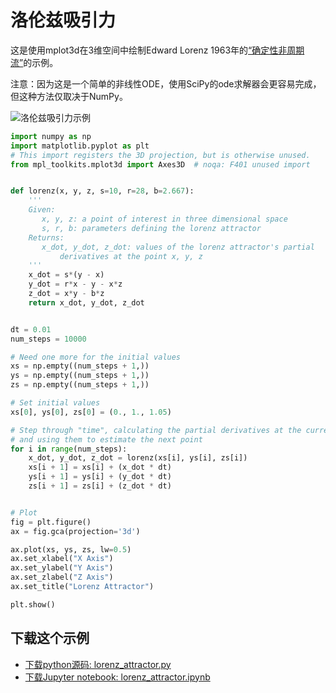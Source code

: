 # 洛伦兹吸引力

这是使用mplot3d在3维空间中绘制Edward Lorenz 1963年的[“确定性非周期流”](http://journals.ametsoc.org/doi/abs/10.1175/1520-0469%281963%29020%3C0130%3ADNF%3E2.0.CO%3B2)的示例。

注意：因为这是一个简单的非线性ODE，使用SciPy的ode求解器会更容易完成，但这种方法仅取决于NumPy。

![洛伦兹吸引力示例](https://matplotlib.org/_images/sphx_glr_lorenz_attractor_001.png)

```python
import numpy as np
import matplotlib.pyplot as plt
# This import registers the 3D projection, but is otherwise unused.
from mpl_toolkits.mplot3d import Axes3D  # noqa: F401 unused import


def lorenz(x, y, z, s=10, r=28, b=2.667):
    '''
    Given:
       x, y, z: a point of interest in three dimensional space
       s, r, b: parameters defining the lorenz attractor
    Returns:
       x_dot, y_dot, z_dot: values of the lorenz attractor's partial
           derivatives at the point x, y, z
    '''
    x_dot = s*(y - x)
    y_dot = r*x - y - x*z
    z_dot = x*y - b*z
    return x_dot, y_dot, z_dot


dt = 0.01
num_steps = 10000

# Need one more for the initial values
xs = np.empty((num_steps + 1,))
ys = np.empty((num_steps + 1,))
zs = np.empty((num_steps + 1,))

# Set initial values
xs[0], ys[0], zs[0] = (0., 1., 1.05)

# Step through "time", calculating the partial derivatives at the current point
# and using them to estimate the next point
for i in range(num_steps):
    x_dot, y_dot, z_dot = lorenz(xs[i], ys[i], zs[i])
    xs[i + 1] = xs[i] + (x_dot * dt)
    ys[i + 1] = ys[i] + (y_dot * dt)
    zs[i + 1] = zs[i] + (z_dot * dt)


# Plot
fig = plt.figure()
ax = fig.gca(projection='3d')

ax.plot(xs, ys, zs, lw=0.5)
ax.set_xlabel("X Axis")
ax.set_ylabel("Y Axis")
ax.set_zlabel("Z Axis")
ax.set_title("Lorenz Attractor")

plt.show()
```

## 下载这个示例
            
- [下载python源码: lorenz_attractor.py](https://matplotlib.org/_downloads/lorenz_attractor.py)
- [下载Jupyter notebook: lorenz_attractor.ipynb](https://matplotlib.org/_downloads/lorenz_attractor.ipynb)